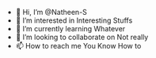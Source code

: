 - 👋 Hi, I’m @Natheen-S
- 👀 I’m interested in Interesting Stuffs
- 🌱 I’m currently learning Whatever
- 💞️ I’m looking to collaborate on Not really
- 📫 How to reach me You Know How to

<!---
Natheen-S/Natheen-S is a ✨ special ✨ repository because its `README.md` (this file) appears on your GitHub profile.
You can click the Preview link to take a look at your changes.
--->

